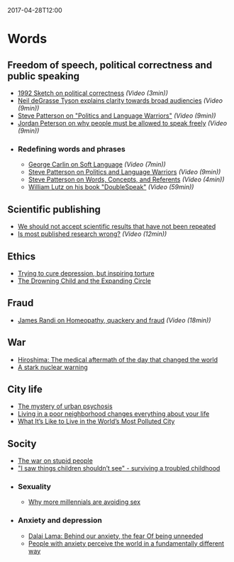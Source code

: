 2017-04-28T12:00
# Words

## Freedom of speech, political correctness and public speaking
* [1992 Sketch on political correctness](https://www.youtube.com/watch?v=77M2e3APoXk) _(Video (3min))_
* [Neil deGrasse Tyson explains clarity towards broad audiencies](https://www.youtube.com/watch?v=XkjxVTeQp-I) _(Video (9min))_
* [Steve Patterson on "Politics and Language Warriors"](https://youtu.be/Hmlnakt-HVg) _(Video (9min))_
* [Jordan Peterson on why people must be allowed to speak freely](https://youtu.be/G59QpvdQa5w) _(Video (9min))_
* ### Redefining words and phrases
  * [George Carlin on Soft Language](https://www.youtube.com/watch?v=h67k9eEw9AY) _(Video (7min))_
  * [Steve Patterson on Politics and Language Warriors](https://www.youtube.com/watch?v=Hmlnakt-HVg) _(Video (9min))_
  * [Steve Patterson on Words, Concepts, and Referents](https://www.youtube.com/watch?v=_8j9gkc-zjk) _(Video (4min))_
  * [William Lutz on his book "DoubleSpeak"](https://youtu.be/8ZpIv7T8oEY) _(Video (59min))_

## Scientific publishing
* [We should not accept scientific results that have not been repeated](http://nautil.us/blog/we-should-not-accept-scientific-results-that-have-not-been-repeated)
* [Is most published research wrong?](https://www.youtube.com/watch?v=42QuXLucH3Q) _(Video (12min))_

## Ethics
* [Trying to cure depression, but inspiring torture](http://www.newyorker.com/science/maria-konnikova/theory-psychology-justified-torture)
* [The Drowning Child and the Expanding Circle](https://www.utilitarian.net/singer/by/199704--.htm)

## Fraud
* [James Randi on Homeopathy, quackery and fraud](https://youtu.be/c0Z7KeNCi7g) _(Video (18min))_

## War
* [Hiroshima: The medical aftermath of the day that changed the world](http://hiroshima.australiandoctor.com.au/#c1)
* [A stark nuclear warning](http://www.nybooks.com/articles/2016/07/14/a-stark-nuclear-warning/)

## City life
* [The mystery of urban psychosis ](https://www.theatlantic.com/health/archive/2016/07/the-enigma-of-urban-psychosis/491141/?single_page=true)
* [Living in a poor neighborhood changes everything about your life](http://www.vox.com/2016/6/6/11852640/cartoon-poor-neighborhoods)
* [What It’s Like to Live in the World’s Most Polluted City ](http://news.nationalgeographic.com/2016/04/160425-new-delhi-most-polluted-city-matthieu-paley/)

## Socity
* [The war on stupid people](https://www.theatlantic.com/magazine/archive/2016/07/the-war-on-stupid-people/485618/?single_page=true)
* ["I saw things children shouldn’t see" - surviving a troubled childhood](https://mosaicscience.com/story/surviving-troubled-childhood-resilience-neglect-adversity)
* ### Sexuality
  * [Why more millennials are avoiding sex](https://www.washingtonpost.com/local/social-issues/there-isnt-really-anything-magical-about-it-why-more-millennials-are-putting-off-sex/2016/08/02/e7b73d6e-37f4-11e6-8f7c-d4c723a2becb_story.html)
* ### Anxiety and depression
  * [Dalai Lama: Behind our anxiety, the fear Of being unneeded](https://mobile.nytimes.com/2016/11/04/opinion/dalai-lama-behind-our-anxiety-the-fear-of-being-unneeded.html)
  * [People with anxiety perceive the world in a fundamentally different way](http://www.huffingtonpost.com/entry/anxiety-perception-study_us_56d48e13e4b03260bf77a48e)
